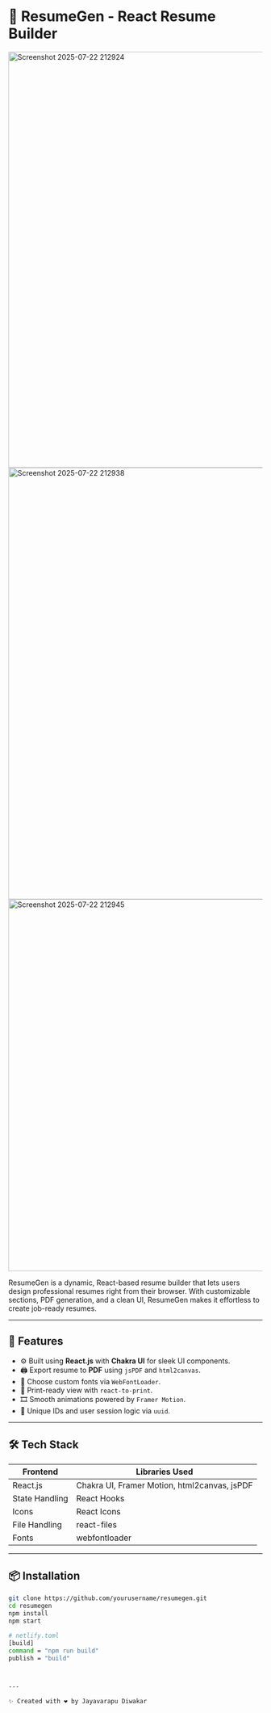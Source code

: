 # 📝 ResumeGen - React Resume Builder
<img width="1840" height="824" alt="Screenshot 2025-07-22 212924" src="https://github.com/user-attachments/assets/6f1d28ee-b002-486f-85dd-960e303a32f7" />
<img width="1887" height="855" alt="Screenshot 2025-07-22 212938" src="https://github.com/user-attachments/assets/5bfeecc7-32ae-43fd-9a42-119089dae63a" />

<img width="1887" height="737" alt="Screenshot 2025-07-22 212945" src="https://github.com/user-attachments/assets/240fc39a-7606-46bd-80b5-9d898b7b69b1" />

ResumeGen is a dynamic, React-based resume builder that lets users design professional resumes right from their browser. With customizable sections, PDF generation, and a clean UI, ResumeGen makes it effortless to create job-ready resumes.

---

## 🚀 Features

- ⚙️ Built using **React.js** with **Chakra UI** for sleek UI components.
- 🖨️ Export resume to **PDF** using `jsPDF` and `html2canvas`.
- 🎨 Choose custom fonts via `WebFontLoader`.
- 📄 Print-ready view with `react-to-print`.
- 🎞️ Smooth animations powered by `Framer Motion`.
- 🧠 Unique IDs and user session logic via `uuid`.

---

## 🛠️ Tech Stack

| Frontend       | Libraries Used |
|----------------|----------------|
| React.js       | Chakra UI, Framer Motion, html2canvas, jsPDF |
| State Handling | React Hooks    |
| Icons          | React Icons    |
| File Handling  | react-files    |
| Fonts          | webfontloader  |

---


## 📦 Installation

```bash
git clone https://github.com/yourusername/resumegen.git
cd resumegen
npm install
npm start

# netlify.toml
[build]
command = "npm run build"
publish = "build"



---

✨ Created with ❤️ by Jayavarapu Diwakar

